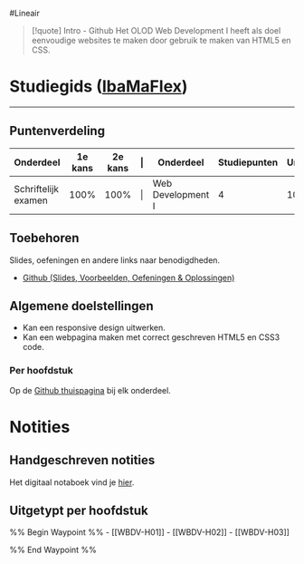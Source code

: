 #Lineair 

>[!quote] Intro - Github 
>Het OLOD Web Development I heeft als doel eenvoudige websites te maken door gebruik te maken van HTML5 en CSS. 

# Studiegids ([IbaMaFlex](https://bamaflexweb.hogent.be/BMFUIDetailxOLOD.aspx?b=5&c=1&a=180978))
--- 
## Puntenverdeling 

| Onderdeel            | 1e kans | 2e kans | \|  | Onderdeel         | Studiepunten | Uren |
| -------------------- | ------- | ------- | --- | ----------------- | ------------ | ---- |
| Schriftelijk examen  | 100%    | 100%    | \|  | Web Development I | 4            | 100  |

## Toebehoren
Slides, oefeningen en andere links naar benodigdheden.
- [Github (Slides, Voorbeelden, Oefeningen & Oplossingen)](https://web-development-i.github.io/overview/)

## Algemene doelstellingen
- Kan een responsive design uitwerken.
- Kan een webpagina maken met correct geschreven HTML5 en CSS3 code.

### Per hoofdstuk
Op de [Github thuispagina](https://web-development-i.github.io/overview/) bij elk onderdeel.


<div class="notes-links">
<h1>Notities</h1>
<h2>Handgeschreven notities</h2>
<p>Het digitaal notaboek vind je  <a href="https://drive.google.com/drive/folders/19MFfBkp48F4e63byHzHa5kYravR2JxWS?usp=sharing">hier</a>.</p>

<h2>Uitgetypt per hoofdstuk</h2>
<div class="waypoint">
%% Begin Waypoint %%
- [[WBDV-H01]]
- [[WBDV-H02]]
- [[WBDV-H03]]

%% End Waypoint %%
</div>
</div>